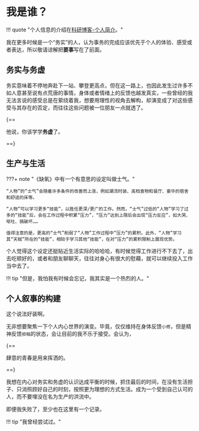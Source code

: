 # 我是谁？

!!! quote "个人信息的介绍在[科研博客-个人简介](https://jesseht.fun/2About_Me)。"

我在更多时候是一个“务实”的人，认为事务的完成应该优先于个人的体验、感受或者表达，所以敬请谅解把<b>要事</b>写在了前面。

## 务实与务虚

务实意味着不停地奔赴下一站、攀登更高点，但在这一路上，也因此发生过许多不如人意甚至说有点荒唐的事情，身体或者情绪上的反馈也越发真实，一些曾经的我无法言说的感受总是在萦绕着我，想要用理性的视角去解构，却演变成了对这些感受与其存在的否定，而往往这些问题被一位朋友一点就透了。

{==

他说，你该学学<b>务虚</b>了。

==}

## 生产与生活

???+ note "《缺氧》中有一个有意思的设定叫做士气。"
    
    “人物”的“士气”会随着许多条件的改善而上涨，例如潮流时装、高档食物和餐厅、豪华的宿舍和舒适的床等。
    
    “人物”可以学习更多“技能”，以胜任更深/更广的工作。然而，“士气”过低的“人物”学习了过多的“技能”后，会在工作过程中积累“压力”，“压力”达到上限后会出现“压力反应”，如大哭、呕吐、搞破坏……

    值得注意的是，更高的“士气”削弱了“人物”工作过程中“压力”的累积。此外，“人物”学习其“天赋”所在的“技能”，相较于学习其他“技能”，在对“压力”的累积限制上展现优势。

个人觉得这个设定还挺贴近生活实际的哈哈哈，有时候觉得工作进行不下去了，出去吃顿好的，或者和朋友聊聊天，往往对身心有很大的慰藉，就可以继续投入工作当中去了。

!!! tip "但是，我怕我有时候会忘记，我其实是一个热烈的人。"

## 个人叙事的构建

这个说法好装啊。

无非想要聚焦一下个人内心世界的演变。毕竟，仅仅维持在身体反馈`小修`，但是精神反馈`拒稿`的状态，会让目前的我不乐于接受。会认为，

{==

肆意的青春是用来挥洒的。

==}

我想在内心对务实和务虚的认识达成平衡的时候，抓住最后的时间，在没有生活担子、只消照顾好自己的时刻，按照更为理想的方式生活。成为一个受到自己认可的人，而不要埋没在名为生产的洪流中。

即便我失败了，至少也在这里有一个记录。

!!! tip "我曾经尝试过。"